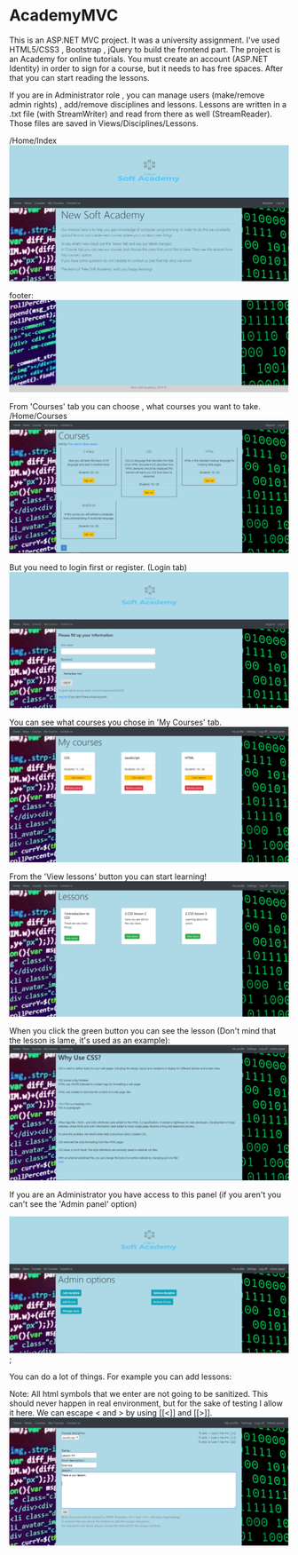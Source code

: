 # AcademyMVC
This is an ASP.NET MVC project. It was a university assignment. I've used HTML5/CSS3 , Bootstrap , jQuery to build the frontend part.
The project is an Academy for online tutorials. You must create an account (ASP.NET Identity) in order to sign for a course, but it needs to has free spaces. After that you can start reading the lessons. 

If you are in Administrator role , you can manage users (make/remove admin rights) , add/remove disciplines and lessons.
Lessons are written in a .txt file (with StreamWriter) and read from there as well (StreamReader). Those files are saved in Views/Disciplines/Lessons.

  /Home/Index
![Index](https://github.com/BackNot/AcademyMVC/blob/master/PicturesOfProject/AcademyIndex.png)

footer:
![Footer](https://github.com/BackNot/AcademyMVC/blob/master/PicturesOfProject/AcademyFooter.png)

From 'Courses' tab you can choose , what courses you want to take.
/Home/Courses
![Footer](https://github.com/BackNot/AcademyMVC/blob/master/PicturesOfProject/AcademyCourses.png)

But you need to login first or register.
(Login tab)
![Login](https://github.com/BackNot/AcademyMVC/blob/master/PicturesOfProject/AcademyLogin.png)

You can see what courses you chose in 'My Courses' tab.
![My Courses](https://github.com/BackNot/AcademyMVC/blob/master/PicturesOfProject/AcademyMyCourses.png)

From the 'View lessons' button you can start learning!
![Lessons](https://github.com/BackNot/AcademyMVC/blob/master/PicturesOfProject/AcademyMyCourses2.png)

When you click the green button you can see the lesson (Don't mind that the lesson is lame, it's used as an example):
![Lesson](https://github.com/BackNot/AcademyMVC/blob/master/PicturesOfProject/AcademyLesson.png)


If you are an Administrator you have access to this panel (if you aren't you can't see the 'Admin panel' option)

![Admin Panel](https://github.com/BackNot/AcademyMVC/blob/master/PicturesOfProject/AcademyAdminPanel.png);


You can do a lot of things. For example you can add lessons:

Note: All html symbols that we enter are not going to be sanitized. This should never happen in real environment, but for the sake of testing I allow it here. We can escape < and > by using [[<]] and [[>]].
![Add lesson](https://github.com/BackNot/AcademyMVC/blob/master/PicturesOfProject/AcademyAddLesson.png)
